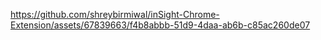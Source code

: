 

https://github.com/shreybirmiwal/inSight-Chrome-Extension/assets/67839663/f4b8abbb-51d9-4daa-ab6b-c85ac260de07

